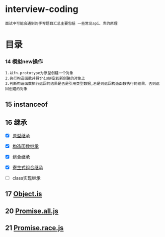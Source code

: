 # interview-coding

    面试中可能会遇到的手写题目汇总主要包括 一些常见api、库的原理


# 目录
### 14 模拟new操作

    1.以fn.prototype为原型创建一个对象
    2.执行构造函数并将this绑定到新创建的对象上
    3.判断构造函数执行返回的结果是否是引用类型数据,若是则返回构造函数执行的结果，否则返回创建的对象

## 15 instanceof

## 16 继承
- [x] [原型继承](./16.继承/1.原型继承.js)
- [x] [构造函数继承](./16.继承/2.构造函数继承.js)
- [x] [组合继承](./16.继承/3.组合继承.js)
- [x] [寄生式组合继承](./16.继承/4.寄生式组合继承.js)
- [ ] class实现继承


## 17 [Object.is](./17.Object.is.js)

## 20 [Promise.all.js](./20.Promise.all.js)

## 21 [Promise.race.js](./21.Promise.race.js)